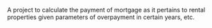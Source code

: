 A project to calculate the payment of mortgage as it pertains to rental properties given parameters of overpayment in certain years, etc.